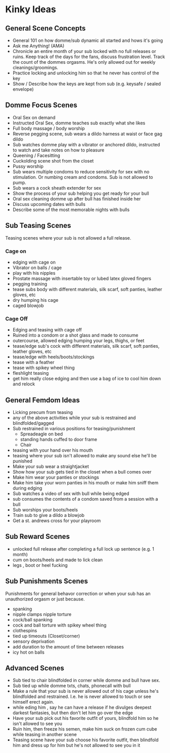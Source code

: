 # Kinky Ideas

## General Scene Concepts

* General 101 on how domme/sub dynamic all started and hows it's going
* Ask me Anything! (AMA)
* Chronicle an entire month of your sub locked with no full releases or ruins. Keep track of the days for the fans, discuss frustration level. Track the count of the dommes orgasms. He's only allowed out for weekly cleanings/groomings.
* Practice locking and unlocking him so that he never has control of the key
* Show / Describe how the keys are kept from sub (e.g. keysafe / sealed envelope)

## Domme Focus Scenes

* Oral Sex on demand
* Instructed Oral Sex, domme teaches sub exactly what she likes
* Full body massage / body worship
* Reverse pegging scene, sub wears a dildo harness at waist or face gag dildo
* Sub watches domme play with a vibrator or anchored dildo, instructed to watch and take notes on how to pleasure
* Queening / Facesitting
* Cuckolding scene shot from the closet
* Pussy worship
* Sub wears multiple condoms to reduce sensitivity for sex with no stimulation. Or numbing cream and condoms. Sub is not allowed to pump.
* Sub wears a cock sheath extender for sex
* Show the process of your sub helping you get ready for your bull
* Oral sex cleaning domme up after bull has finished inside her
* Discuss upcoming dates with bulls
* Describe some of the most memorable nights with bulls

## Sub Teasing Scenes

Teasing scenes where your sub is not allowed a full release.

### Cage on

* edging with cage on
* Vibrator on balls / cage
* play with his nipples
* Prostate massage with insertable toy or lubed latex gloved fingers
* pegging training
* tease subs body with different materials, silk scarf, soft panties, leather gloves, etc
* dry humping his cage
* caged blowjob

### Cage Off

* Edging and teasing with cage off
* Ruined into a condom or a shot glass and made to consume
* outercourse, allowed edging humping your legs, thighs, or feet
* tease/edge sub's cock with different materials, silk scarf, soft panties, leather gloves, etc
* tease/edge with heels/boots/stockings
* tease with a feather
* tease with spikey wheel thing
* fleshlight teasing
* get him really close edging and then use a bag of ice to cool him down and relock

## General Femdom Ideas

* Licking precum from teasing
* any of the above activities while your sub is restrained and blindfolded/gagged
* Sub restrained in various positions for teasing/punishment
   * Spreadeagle on bed
   * standing hands cuffed to door frame
   * Chair
* teasing with your hand over his mouth
* teasing where your sub isn't allowed to make any sound else he'll be punished
* Make your sub wear a straightjacket
* Show how your sub gets tied in the closet when a bull comes over
* Make him wear your panties or stockings
* Make him take your worn panties in his mouth or make him sniff them during edging
* Sub watches a video of sex with bull while being edged
* sub consumes the contents of a condom saved from a session with a bull
* Sub worships your boots/heels
* Train sub to give a dildo a blowjob
* Get a st. andrews cross for your playroom

## Sub Reward Scenes

* unlocked full release after completing a full lock up sentence (e.g. 1 month)
* cum on boots/heels and made to lick clean
* legs , boot or heel fucking

## Sub Punishments Scenes 

Punishments for general behavor correction or when your sub has an unauthorized orgasm or just because.

* spanking
* nipple clamps nipple torture
* cock/ball spanking
* cock and ball torture with spikey wheel thing
* clothespins 
* tied up timeouts (Closet/corner)
* sensory deprivation
* add duration to the amount of time between releases
* icy hot on balls

## Advanced Scenes

* Sub tied to chair blindfolded in corner while domme and bull have sex. 
* Sub tied up while domme txts, chats, phonecall with bull
* Make a rule that your sub is never allowed out of his cage unless he's blindfolded and restrained. I.e. he is never allowed to touch or see himself erect again.
* while eding him , say he can have a release if he divulges deepest darkest fantasies, but then don't let him go over the edge
* Have your sub pick out his favorite outfit of yours, blindfold him so he isn't allowed to see you
* Ruin him, then freeze his semen, make him suck on frozen cum cube while teasing in another scene
* Teasing scene have your sub choose his favorite outfit, then blindfold him and dress up for him but he's not allowed to see you in it


